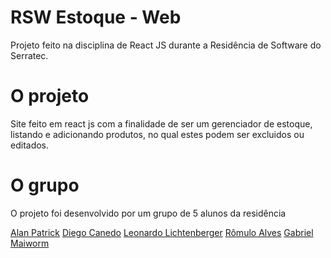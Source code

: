 # RSW Estoque - Web
 Projeto feito na disciplina de React JS durante a Residência de Software do Serratec. 
 
 # O projeto
 
 Site feito em react js com a finalidade de ser um gerenciador de estoque, listando e adicionando produtos, no qual estes podem ser excluidos ou editados.
 
 # O grupo
 
 O projeto foi desenvolvido por um grupo de 5 alunos da residência
 
 [Alan Patrick](https://github.com/Alan-Patrik)
 [Diego Canedo](https://github.com/DiegoCanedo)
 [Leonardo Lichtenberger](https://github.com/leonardo-lichtenberger)
 [Rômulo Alves](https://github.com/roalvesrj)
 [Gabriel Maiworm](https://github.com/Txyzz)
 

